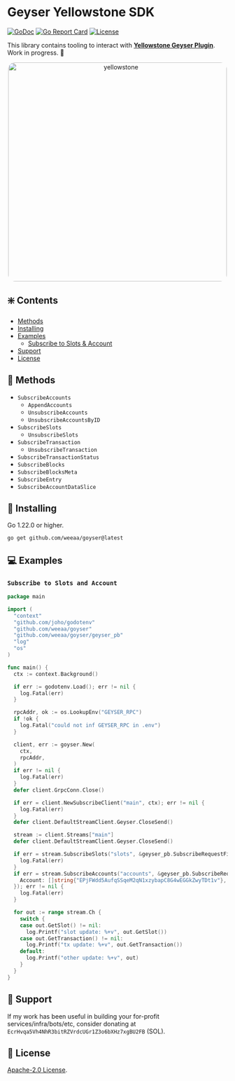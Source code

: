 # Geyser Yellowstone SDK
[![GoDoc](https://pkg.go.dev/badge/github.com/weeaa/goyser?status.svg)](https://pkg.go.dev/github.com/weeaa/goyser?tab=doc)
[![Go Report Card](https://goreportcard.com/badge/github.com/weeaa/goyser)](https://goreportcard.com/report/github.com/weeaa/goyser)
[![License](https://img.shields.io/badge/license-Apache_2.0-crimson)](https://opensource.org/license/apache-2-0)


This library contains tooling to interact with **[Yellowstone Geyser Plugin](https://docs.solanalabs.com/validator/geyser)**. Work in progress. 👷

<div align="center">
  <img src="https://github.com/weeaa/goyser/assets/108926252/601185b7-3f50-4542-ae94-16488a651467" alt="yellowstone" width="500" style="border-radius: 15px;"/>
</div>

## ❇️ Contents
- [Methods](#-methods)
- [Installing](#-installing)
- [Examples](#-examples)
  - [Subscribe to Slots & Account](#subscribe-to-slots-and-account)
- [Support](#-support)
- [License](#-license)

## 📡 Methods
- `SubscribeAccounts`
  - `AppendAccounts`
  - `UnsubscribeAccounts`
  - `UnsubscribeAccountsByID`
- `SubscribeSlots`
  - `UnsubscribeSlots`
- `SubscribeTransaction`
  - `UnsubscribeTransaction`
- `SubscribeTransactionStatus`
- `SubscribeBlocks`
- `SubscribeBlocksMeta`
- `SubscribeEntry`
- `SubscribeAccountDataSlice`

## 💾 Installing

Go 1.22.0 or higher.
```shell
go get github.com/weeaa/goyser@latest
```

## 💻 Examples

### `Subscribe to Slots and Account`
```go
package main

import (
  "context"
  "github.com/joho/godotenv"
  "github.com/weeaa/goyser"
  "github.com/weeaa/goyser/geyser_pb"
  "log"
  "os"
)

func main() {
  ctx := context.Background()

  if err := godotenv.Load(); err != nil {
    log.Fatal(err)
  }

  rpcAddr, ok := os.LookupEnv("GEYSER_RPC")
  if !ok {
    log.Fatal("could not inf GEYSER_RPC in .env")
  }

  client, err := goyser.New(
    ctx,
    rpcAddr,
  )
  if err != nil {
    log.Fatal(err)
  }
  defer client.GrpcConn.Close()

  if err = client.NewSubscribeClient("main", ctx); err != nil {
    log.Fatal(err)
  }
  defer client.DefaultStreamClient.Geyser.CloseSend()

  stream := client.Streams["main"]
  defer client.DefaultStreamClient.Geyser.CloseSend()

  if err = stream.SubscribeSlots("slots", &geyser_pb.SubscribeRequestFilterSlots{}); err != nil {
    log.Fatal(err)
  }
  if err = stream.SubscribeAccounts("accounts", &geyser_pb.SubscribeRequestFilterAccounts{
    Account: []string{"EPjFWdd5AufqSSqeM2qN1xzybapC8G4wEGGkZwyTDt1v"},
  }); err != nil {
    log.Fatal(err)
  }

  for out := range stream.Ch {
    switch {
    case out.GetSlot() != nil:
      log.Printf("slot update: %+v", out.GetSlot())
    case out.GetTransaction() != nil:
      log.Printf("tx update: %+v", out.GetTransaction())
    default:
      log.Printf("other update: %+v", out)
    }
  }
}
```

## 🛟 Support
If my work has been useful in building your for-profit services/infra/bots/etc, consider donating at
`EcrHvqa5Vh4NhR3bitRZVrdcUGr1Z3o6bXHz7xgBU2FB` (SOL).

## 📃 License

[Apache-2.0 License](https://github.com/weeaa/jito-go/blob/main/LICENSE).

